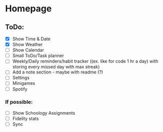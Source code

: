 # Homepage

## ToDo:

- [x] Show Time & Date
- [x] Show Weather
- [ ] Show Calendar
- [ ] Small ToDo/Task planner
- [ ] Weekly/Daily reminders/habit tracker ((ex. like for code 1 hr a day) with storing every missed day with max streak)
- [ ] Add a note section - maybe with readme (?)
- [ ] Settings
- [ ] Minigames
- [ ] Spotify

### If possible:

- [ ] Show Schoology Assignments
- [ ] Fidelity stats
- [ ] Sync
